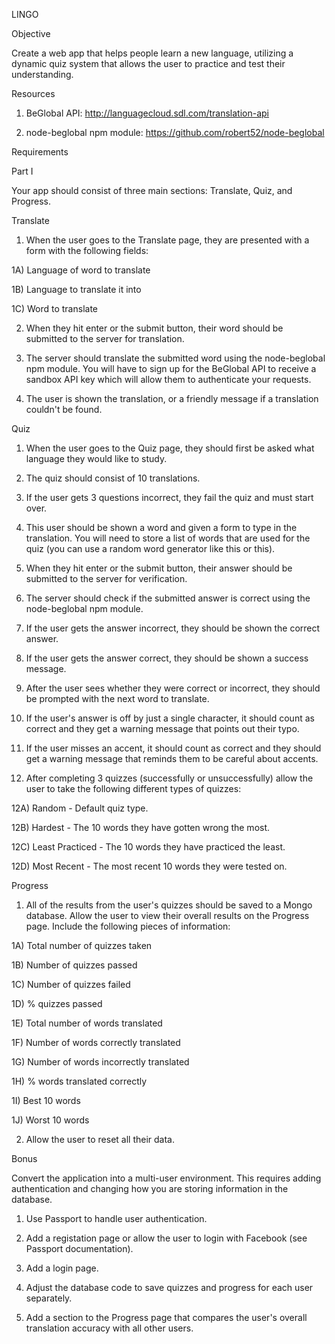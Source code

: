 LINGO

Objective

Create a web app that helps people learn a new language, utilizing a dynamic quiz system that allows the user to practice and test their understanding.

Resources

1) BeGlobal API: http://languagecloud.sdl.com/translation-api

2) node-beglobal npm module: https://github.com/robert52/node-beglobal

Requirements

Part I

Your app should consist of three main sections: Translate, Quiz, and Progress.

Translate

1) When the user goes to the Translate page, they are presented with a form with the following fields:

1A) Language of word to translate
	
1B) Language to translate it into
	
1C) Word to translate


2) When they hit enter or the submit button, their word should be submitted to the server for translation.

3) The server should translate the submitted word using the node-beglobal npm module. You will have to sign up for the BeGlobal API to receive a sandbox API key which will allow them to authenticate your requests.

4) The user is shown the translation, or a friendly message if a translation couldn't be found.

Quiz

1) When the user goes to the Quiz page, they should first be asked what language they would like to study.

2) The quiz should consist of 10 translations.

3) If the user gets 3 questions incorrect, they fail the quiz and must start over.

4) This user should be shown a word and given a form to type in the translation. You will need to store a list of words that are used for the quiz (you can use a random word generator like this or this).

5) When they hit enter or the submit button, their answer should be submitted to the server for verification.

6) The server should check if the submitted answer is correct using the node-beglobal npm module. 

7) If the user gets the answer incorrect, they should be shown the correct answer.

8) If the user gets the answer correct, they should be shown a success message.

9) After the user sees whether they were correct or incorrect, they should be prompted with the next word to translate.

10) If the user's answer is off by just a single character, it should count as correct and they get a warning message that points out their typo.

11) If the user misses an accent, it should count as correct and they should get a warning message that reminds them to be careful about accents.

12) After completing 3 quizzes (successfully or unsuccessfully) allow the user to take the following different types of quizzes:

12A) Random - Default quiz type.

12B) Hardest - The 10 words they have gotten wrong the most.

12C) Least Practiced - The 10 words they have practiced the least.

12D) Most Recent - The most recent 10 words they were tested on.

Progress

1) All of the results from the user's quizzes should be saved to a Mongo database. Allow the user to view their overall results on the Progress page. Include the following pieces of information:

1A) Total number of quizzes taken

1B) Number of quizzes passed

1C) Number of quizzes failed

1D) % quizzes passed

1E) Total number of words translated

1F) Number of words correctly translated

1G) Number of words incorrectly translated

1H) % words translated correctly

1I) Best 10 words
	
1J) Worst 10 words


2) Allow the user to reset all their data.

Bonus

Convert the application into a multi-user environment. This requires adding authentication and changing how you are storing information in the database.

1) Use Passport to handle user authentication.

2) Add a registation page or allow the user to login with Facebook (see Passport documentation).

3) Add a login page.

4) Adjust the database code to save quizzes and progress for each user separately.

5) Add a section to the Progress page that compares the user's overall translation accuracy with all other users.
